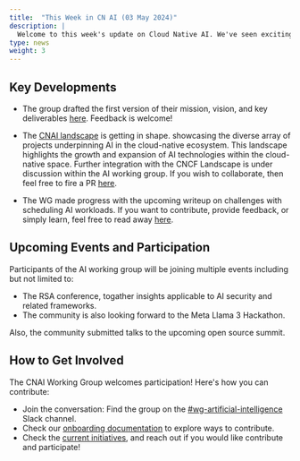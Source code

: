 ```yaml
---
title:  "This Week in CN AI (03 May 2024)"
description: |
  Welcome to this week's update on Cloud Native AI. We've seen exciting contributions that expand our landscape and enhance our collaborative projects. This update covers new developments and how you can actively participate in shaping the future of AI in the cloud-native space.
type: news
weight: 3
---
```


## Key Developments

* The group drafted the first version of their mission, vision, and key deliverables [here](https://tag-runtime.cncf.io/wgs/cnaiwg/mission_vision_strategy/). Feedback is welcome!

* The [CNAI landscape](https://rx-m.github.io/cnai-landscape/?group=cnai) is getting in shape. showcasing the diverse array of projects underpinning AI in the cloud-native ecosystem. This landscape highlights the growth and expansion of AI technologies within the cloud-native space. Further integration with the CNCF Landscape is under discussion within the AI working group. If you wish to collaborate, then feel free to fire a PR [here](https://github.com/RX-M/cnai-landscape).

* The WG made progress with the upcoming writeup on challenges with scheduling AI workloads. If you want to contribute, provide feedback, or simply learn, feel free to read away [here](https://docs.google.com/document/d/1KNmTKwI_cRXZ0KVBqdBhkO1EuS4PhLIUvT16Y2a5erU/edit#heading=h.o0qwmph1a5ft).

## Upcoming Events and Participation

Participants of the AI working group will be joining multiple events including but not limited to:

* The RSA conference, togather insights applicable to AI security and related frameworks.
* The community is also looking forward to the Meta Llama 3 Hackathon.

Also, the community submitted talks to the upcoming open source summit.

## How to Get Involved

The CNAI Working Group welcomes participation! Here's how you can contribute:

* Join the conversation: Find the group on the [#wg-artificial-intelligence](https://cloud-native.slack.com/archives/C05TYJE81SR) Slack channel.
* Check our [onboarding documentation](https://tag-runtime.cncf.io/wgs/cnaiwg/onboarding/) to explore ways to contribute.
* Check the [current initiatives](https://github.com/orgs/cncf/projects/38), and reach out if you would like contribute and participate!
